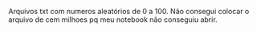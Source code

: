 Arquivos txt com numeros aleatórios de 0 a 100.
Não consegui colocar o arquivo de cem milhoes pq meu notebook não conseguiu abrir.
